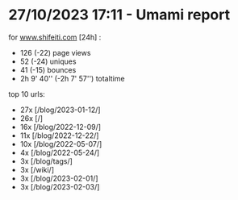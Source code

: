 # 27/10/2023 17:11 - Umami report
for www.shifeiti.com [24h] :

 - 126 (-22) page views
 - 52 (-24) uniques
 - 41 (-15) bounces
 - 2h 9' 40'' (-2h 7' 57'') totaltime


top 10 urls:
 - 27x [/blog/2023-01-12/]
 - 26x [/]
 - 16x [/blog/2022-12-09/]
 - 11x [/blog/2022-12-22/]
 - 10x [/blog/2022-05-07/]
 - 4x [/blog/2022-05-24/]
 - 3x [/blog/tags/]
 - 3x [/wiki/]
 - 3x [/blog/2023-02-01/]
 - 3x [/blog/2023-02-03/]


